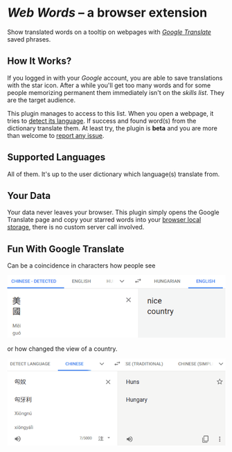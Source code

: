 # _Web Words_ – a browser extension

Show translated words on a tooltip on webpages with _[Google Translate](https://translate.google.com/)_ saved phrases.

## How It Works?

If you logged in with your _Google_ account, you are able to save translations with the star icon. After a while you'll get too many words and for some people memorizing permanent them immediately isn't on the _skills list_. They are the target audience.

This plugin manages to access to this list. When you open a webpage, it tries to [detect its language](https://developer.mozilla.org/en-US/docs/Mozilla/Add-ons/WebExtensions/API/tabs/detectLanguage). If success and found word(s) from the dictionary translate them. At least try, the plugin is **beta** and you are more than welcome to [report any issue](https://github.com/SubZtep/web-words/issues).

## Supported Languages

All of them. It's up to the user dictionary which language(s) translate from.

## Your Data

Your data never leaves your browser. This plugin simply opens the Google Translate
page and copy your starred words into your [browser local storage](https://developer.mozilla.org/en-US/docs/Mozilla/Add-ons/WebExtensions/API/storage), there is
no custom server call involved.

## Fun With Google Translate

Can be a coincidence in characters how people see

![Translate United States](images/c2usa.gif)

or how changed the view of a country.

![Translate Hungary](images/c2hun.gif)
